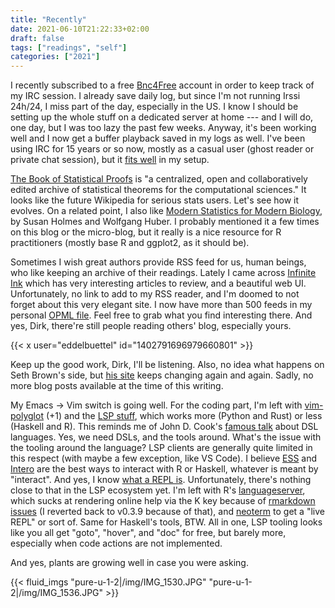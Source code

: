 ```yaml
---
title: "Recently"
date: 2021-06-10T21:22:33+02:00
draft: false
tags: ["readings", "self"]
categories: ["2021"]
---
```


I recently subscribed to a free [Bnc4Free](https://bnc4free.com/) account in order to keep track of my IRC session. I already save daily log, but since I'm not running Irssi 24h/24, I miss part of the day, especially in the US. I know I should be setting up the whole stuff on a dedicated server at home --- and I will do, one day, but I was too lazy the past few weeks. Anyway, it's been working well and I now get a buffer playback saved in my logs as well. I've been using IRC for 15 years or so now, mostly as a casual user (ghost reader or private chat session), but it [fits well](/micro/2021-06-09-08-51-48/) in my setup.

[The Book of Statistical Proofs](https://statproofbook.github.io/) is "a centralized, open and collaboratively edited archive of statistical theorems for the computational sciences." It looks like the future Wikipedia for serious stats users. Let's see how it evolves. On a related point, I also like [Modern Statistics for Modern Biology](https://web.stanford.edu/class/bios221/book/), by Susan Holmes and Wolfgang Huber. I probably mentioned it a few times on this blog or the micro-blog, but it really is a nice resource for R practitioners (mostly base R and ggplot2, as it should be).

Sometimes I wish great authors provide RSS feed for us, human beings, who like keeping an archive of their readings. Lately I came across [Infinite Ink](https://www.ii.com/) which has very interesting articles to review, and a beautiful web UI. Unfortunately, no link to add to my RSS reader, and I'm doomed to not forget about this very elegant site. I now have more than 500 feeds in my personal [OPML file](/files/chl.opml). Feel free to grab what you find interesting there. And yes, Dirk, there're still people reading others' blog, especially yours.

{{< x user="eddelbuettel" id="1402791696979660801" >}}

Keep up the good work, Dirk, I'll be listening. Also, no idea what happens on Seth Brown's side, but [his site](https://seth-brown.net/) keeps changing again and again. Sadly, no more blog posts available at the time of this writing.

My Emacs -> Vim switch is going well. For the coding part, I'm left with [vim-polyglot](https://github.com/sheerun/vim-polyglot) (+1) and the [LSP stuff](https://langserver.org/), which works more (Python and Rust) or less (Haskell and R). This reminds me of John D. Cook's [famous talk](https://channel9.msdn.com/Events/Lang-NEXT/Lang-NEXT-2012/Why-and-How-People-Use-R) about DSL languages. Yes, we need DSLs, and the tools around. What's the issue with the tooling around the language? LSP clients are generally quite limited in this respect (with maybe a few exception, like VS Code). I believe [ESS](https://ess.r-project.org/) and [Intero](https://chrisdone.github.io/intero/) are the best ways to interact with R or Haskell, whatever is meant by "interact". And yes, I know [what a REPL is](https://yyhh.org/blog/2021/03/how-much-can-a-clojure-developer-do-alone/). Unfortunately, there's nothing close to that in the LSP ecosystem yet. I'm left with R's [languageserver](https://github.com/REditorSupport/languageserver), which sucks at rendering online help via the K key because of [rmarkdown issues](https://github.com/REditorSupport/languageserver/commit/5f1d88e756baeefa93101ae3c713e543e4e6c386) (I reverted back to v0.3.9 because of that), and [neoterm](/post/vim-neoterm/) to get a "live REPL" or sort of. Same for Haskell's tools, BTW. All in one, LSP tooling looks like you all get "goto", "hover", and "doc" for free, but barely more, especially when code actions are not implemented.

And yes, plants are growing well in case you were asking.

{{< fluid_imgs
"pure-u-1-2|/img/IMG_1530.JPG"
"pure-u-1-2|/img/IMG_1536.JPG" >}}
